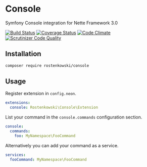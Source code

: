 # Console

Symfony Console integration for Nette Framework 3.0

[![Build Status](https://travis-ci.org/rostenkowski/console.svg?branch=master)](https://travis-ci.org/rostenkowski/console)
[![Coverage Status](https://coveralls.io/repos/github/rostenkowski/console/badge.svg)](https://coveralls.io/github/rostenkowski/console)
[![Code Climate](https://codeclimate.com/github/rostenkowski/console/badges/gpa.svg)](https://codeclimate.com/github/rostenkowski/console)
[![Scrutinizer Code Quality](https://scrutinizer-ci.com/g/rostenkowski/console/badges/quality-score.png?b=master)](https://scrutinizer-ci.com/g/rostenkowski/console/?branch=master)

## Installation

```bash
composer require rostenkowski/console
```

## Usage

Register extension in `config.neon`.
```yaml
extensions: 
  console: Rostenkowski\Console\Extension
```

List your command in the `console.commands` configuration section.
```yaml
console:
  commands:
    foo: MyNamespace\FooCommand
```

Alternatively you can add your command as a service.
```yaml
services:
  fooCommand: MyNamespace\FooCommand
```
